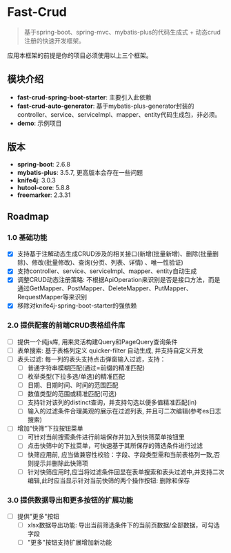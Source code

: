 # Fast-Crud

> 基于spring-boot、spring-mvc、mybatis-plus的代码生成式 + 动态crud注册的快速开发框架。

应用本框架的前提是你的项目必须使用以上三个框架。

## 模块介绍

- **fast-crud-spring-boot-starter**: 主要引入此依赖
- **fast-crud-auto-generator**: 基于mybatis-plus-generator封装的controller、service、serviceImpl、mapper、entity代码生成包，非必须。
- **demo**: 示例项目

## 版本

- **spring-boot**: 2.6.8
- **mybatis-plus**: 3.5.7, 更高版本会存在一些问题
- **knife4j**: 3.0.3
- **hutool-core**: 5.8.8
- **freemarker**: 2.3.31

## Roadmap

### 1.0 基础功能

- [x] 支持基于注解动态生成CRUD涉及的相关接口(新增(批量新增)、删除(批量删除)、修改(批量修改)、查询(分页、列表、详情)
  、唯一性验证)
- [x] 支持controller、service、serviceImpl、mapper、entity自动生成
- [x] 调整CRUD动态注册策略: 不根据ApiOperation来识别是否是接口方法，而是通过GetMapper、PostMapper、DeleteMapper、PutMapper、RequestMapper等来识别
- [x] 移除对knife4j-spring-boot-starter的强依赖

### 2.0 提供配套的前端CRUD表格组件库

- [ ] 提供一个纯js库, 用来灵活构建Query和PageQuery查询条件
- [ ] 表单搜索: 基于表格列定义 quicker-filter 自动生成, 并支持自定义开发
- [ ] 表头过滤: 每一列的表头支持点击弹窗输入过滤，支持：
    - [ ] 普通字符串模糊匹配(通过=前缀的精准匹配)
    - [ ] 枚举类型(下拉多选/单选)的精准匹配
    - [ ] 日期、日期时间、时间的范围匹配
    - [ ] 数值类型的范围或精准匹配(可选)
    - [ ] 支持针对该列的distinct查询，并支持勾选以便多值精准匹配(in)
    - [ ] 输入的过滤条件合理美观的展示在过滤列表, 并且可二次编辑(参考es日志搜索)
- [ ] 增加“快筛”下拉按钮菜单
    - [ ] 可针对当前搜索条件进行前端保存并加入到快筛菜单按钮里
    - [ ] 点击快筛中的下拉菜单，可快速基于其所保存的筛选条件进行过滤
    - [ ] 快筛应用前, 应当做兼容性校验：字段、字段类型需和当前表格列一致,否则提示并删除此快筛项
    - [ ] 针对快筛应用时,应当将过滤条件回显在表单搜索和表头过滤中,并支持二次编辑,此时应当显示针对当前快筛的两个操作按钮:
      删除和保存

### 3.0 提供数据导出和更多按钮的扩展功能

- [ ] 提供"更多"按钮
    - [ ] xlsx数据导出功能: 导出当前筛选条件下的当前页数据/全部数据，可勾选字段
    - [ ] "更多"按钮支持扩展增加新功能